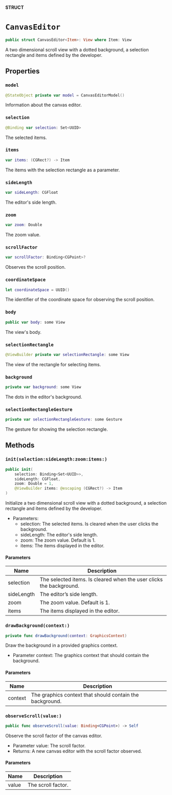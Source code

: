 **STRUCT**

# `CanvasEditor`

```swift
public struct CanvasEditor<Item>: View where Item: View
```

A two dimensional scroll view with a dotted background, a selection rectangle and items defined by the developer.

## Properties
### `model`

```swift
@StateObject private var model = CanvasEditorModel()
```

Information about the canvas editor.

### `selection`

```swift
@Binding var selection: Set<UUID>
```

The selected items.

### `items`

```swift
var items: (CGRect?) -> Item
```

The items with the selection rectangle as a parameter.

### `sideLength`

```swift
var sideLength: CGFloat
```

The editor's side length.

### `zoom`

```swift
var zoom: Double
```

The zoom value.

### `scrollFactor`

```swift
var scrollFactor: Binding<CGPoint>?
```

Observes the scroll position.

### `coordinateSpace`

```swift
let coordinateSpace = UUID()
```

The identifier of the coordinate space for observing the scroll position.

### `body`

```swift
public var body: some View
```

The view's body.

### `selectionRectangle`

```swift
@ViewBuilder private var selectionRectangle: some View
```

The view of the rectangle for selecting items.

### `background`

```swift
private var background: some View
```

The dots in the editor's background.

### `selectionRectangleGesture`

```swift
private var selectionRectangleGesture: some Gesture
```

The gesture for showing the selection rectangle.

## Methods
### `init(selection:sideLength:zoom:items:)`

```swift
public init(
    selection: Binding<Set<UUID>>,
    sideLength: CGFloat,
    zoom: Double = 1,
    @ViewBuilder items: @escaping (CGRect?) -> Item
)
```

Initialize a two dimensional scroll view
with a dotted background, a selection rectangle and items defined by the developer.
- Parameters:
  - selection: The selected items. Is cleared when the user clicks the background.
  - sideLength: The editor's side length.
  - zoom: The zoom value. Default is 1.
  - items: The items displayed in the editor.

#### Parameters

| Name | Description |
| ---- | ----------- |
| selection | The selected items. Is cleared when the user clicks the background. |
| sideLength | The editor’s side length. |
| zoom | The zoom value. Default is 1. |
| items | The items displayed in the editor. |

### `drawBackground(context:)`

```swift
private func drawBackground(context: GraphicsContext)
```

Draw the background in a provided graphics context.
- Parameter context: The graphics context that should contain the background.

#### Parameters

| Name | Description |
| ---- | ----------- |
| context | The graphics context that should contain the background. |

### `observeScroll(value:)`

```swift
public func observeScroll(value: Binding<CGPoint>) -> Self
```

Observe the scroll factor of the canvas editor.
- Parameter value: The scroll factor.
- Returns: A new canvas editor with the scroll factor observed.

#### Parameters

| Name | Description |
| ---- | ----------- |
| value | The scroll factor. |